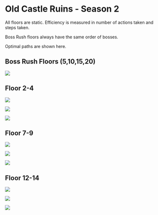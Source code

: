 # Old Castle Ruins - Season 2

All floors are static. Efficiency is measured in number of actions taken and steps taken.

Boss Rush floors always have the same order of bosses.

Optimal paths are shown here.

## Boss Rush Floors (5,10,15,20)

![](img/boss-rush.png)

## Floor 2-4
![](img/floor2.png)

![](img/floor3.png)

![](img/floor4.png)

## Floor 7-9
![](img/floor7.png)

![](img/floor8.png)

![](img/floor9.png)

## Floor 12-14
![](img/floor12.png)

![](img/floor13.png)

![](img/floor14.png)
